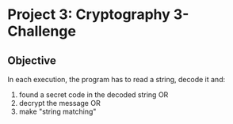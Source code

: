 # Project 3: Cryptography 3-Challenge

## Objective
In each execution, the program has to read a string, decode it and:
1. found a secret code in the decoded string OR
2. decrypt the message OR
3. make "string matching"